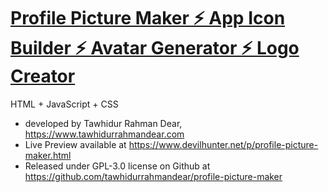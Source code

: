 # [Profile Picture Maker ⚡ App Icon Builder ⚡ Avatar Generator ⚡ Logo Creator](https://www.devilhunter.net/p/profile-picture-maker.html) <br>
HTML + JavaScript + CSS <br>
* developed by Tawhidur Rahman Dear, https://www.tawhidurrahmandear.com <br>
* Live Preview available at https://www.devilhunter.net/p/profile-picture-maker.html <br>
* Released under GPL-3.0 license on Github at https://github.com/tawhidurrahmandear/profile-picture-maker 
